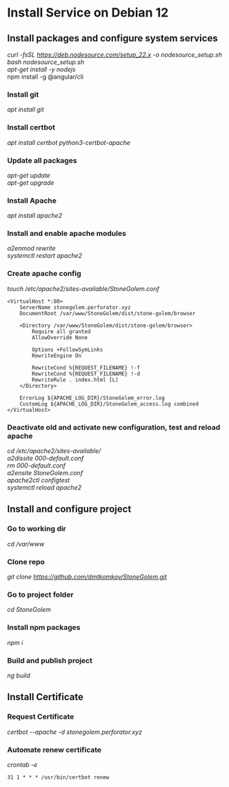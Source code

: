 # Install Service on Debian 12

## Install packages and configure system services

_curl -fsSL https://deb.nodesource.com/setup_22.x -o nodesource_setup.sh_
<br>
_bash nodesource_setup.sh_
<br>
_apt-get install -y nodejs_
<br>
npm install -g @angular/cli

### Install git

_apt install git_

### Install certbot

_apt install certbot python3-certbot-apache_

### Update all packages

_apt-get update_
<br>
_apt-get upgrade_

### Install Apache

_apt install apache2_

### Install and enable apache modules

_a2enmod rewrite_
<br>
_systemctl restart apache2_

### Create apache config

_touch /etc/apache2/sites-available/StoneGolem.conf_

```
<VirtualHost *:80>
    ServerName stonegolem.perforator.xyz
    DocumentRoot /var/www/StoneGolem/dist/stone-golem/browser

    <Directory /var/www/StoneGolem/dist/stone-golem/browser>
        Require all granted
        AllowOverride None
        
        Options +FollowSymLinks
        RewriteEngine On
        
        RewriteCond %{REQUEST_FILENAME} !-f
        RewriteCond %{REQUEST_FILENAME} !-d
        RewriteRule . index.html [L]
    </Directory>

    ErrorLog ${APACHE_LOG_DIR}/StoneGolem_error.log 
    CustomLog ${APACHE_LOG_DIR}/StoneGolem_access.log combined 
</VirtualHost>
```

### Deactivate old and activate new configuration, test and reload apache

_cd /etc/apache2/sites-available/_
<br>
_a2dissite 000-default.conf_
<br>
_rm 000-default.conf_
<br>
_a2ensite StoneGolem.conf_
<br>
_apache2ctl configtest_
<br>
_systemctl reload apache2_

## Install and configure project

### Go to working dir

_cd /var/www_

### Clone repo

_git clone https://github.com/dmtkomkov/StoneGolem.git_

### Go to project folder

_cd StoneGolem_

### Install npm packages

_npm i_

### Build and publish project

_ng build_

## Install Certificate

### Request Certificate

_certbot --apache -d stonegolem.perforator.xyz_

### Automate renew certificate

_crontab -e_
```
31 1 * * * /usr/bin/certbot renew
```
